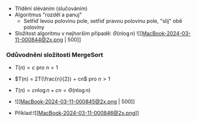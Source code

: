 - Třídění sléváním (slučováním)
- Algoritmus "rozděl a panuj"
	- Setřiď levou polovinu pole, setřiď pravou polovinu pole, "slij" obě poloviny
- Složitost algoritmu v nejhorším případě: $\Theta (n \log n)$
![[MacBook-2024-03-11-000844@2x.png | 500]]

### Odůvodnění složitosti MergeSort
- $T(n) = c$ pro $n = 1$
- $T(n) = 2T(\frac{n}{2}) + cn$ pro $n > 1$
- $T(n) = cn \log n + cn = \Theta (n \log n)$
- ![[MacBook-2024-03-11-000845@2x.png | 500]]

- Příklad:![[MacBook-2024-03-11-000846@2x.png]]

